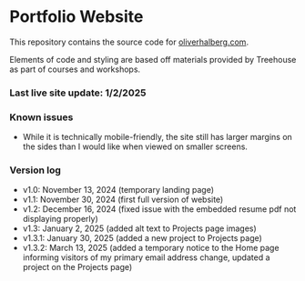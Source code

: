 # Portfolio Website

This repository contains the source code for [oliverhalberg.com](https://oliverhalberg.com). 

Elements of code and styling are based off materials provided by Treehouse as part of courses and workshops.

### Last live site update: 1/2/2025

### Known issues
- While it is technically mobile-friendly, the site still has larger margins on the sides than I would like when viewed on smaller screens.

### Version log
- v1.0: November 13, 2024 (temporary landing page)
- v1.1: November 30, 2024 (first full version of website)
- v1.2: December 16, 2024 (fixed issue with the embedded resume pdf not displaying properly)
- v1.3: January 2, 2025 (added alt text to Projects page images)
- v1.3.1: January 30, 2025 (added a new project to Projects page)
- v1.3.2: March 13, 2025 (added a temporary notice to the Home page informing visitors of my primary email address change, updated a project on the Projects page)
